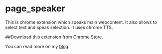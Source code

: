page_speaker
============

This is chrome extension which speaks main webcontent. It also allows to select text and speak selection. It uses chrome TTS.

##[Download this extension from Chrome Store](https://chrome.google.com/webstore/detail/page-speaker/embjcaagbcicigjakgklnhomdehppfcj).

You can read more on my [blog](http://paritosh.passion8.co.in/post/76854744639/page-speaker-chrome-extension-speaks-webpage).
